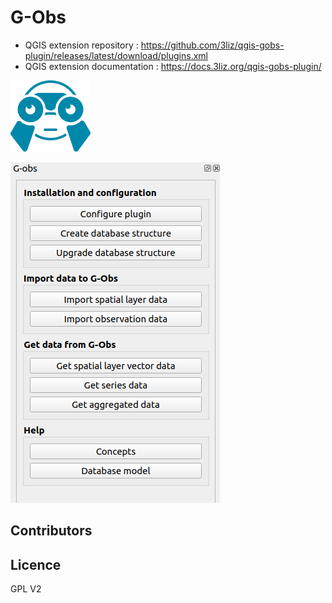 # G-Obs

* QGIS extension repository : https://github.com/3liz/qgis-gobs-plugin/releases/latest/download/plugins.xml
* QGIS extension documentation : https://docs.3liz.org/qgis-gobs-plugin/

![G-Obs](gobs/resources/icons/icon.png)

![Preview](demo.png)

## Contributors

## Licence

GPL V2
